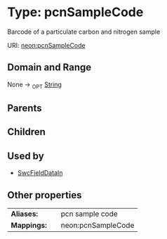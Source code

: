 
# Type: pcnSampleCode


Barcode of a particulate carbon and nitrogen sample

URI: [neon:pcnSampleCode](https://data.neonscience.org/pcnSampleCode)


## Domain and Range

None ->  <sub>OPT</sub> [String](types/String.md)

## Parents


## Children


## Used by

 * [SwcFieldDataIn](SwcFieldDataIn.md)

## Other properties

|  |  |  |
| --- | --- | --- |
| **Aliases:** | | pcn sample code |
| **Mappings:** | | neon:pcnSampleCode |

